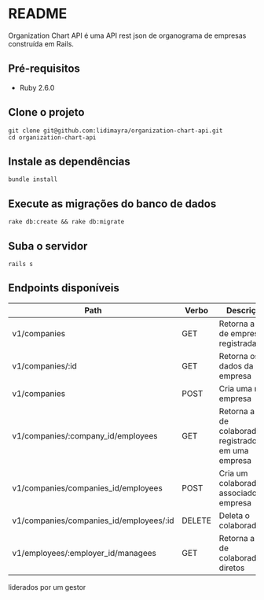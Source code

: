 # README

Organization Chart API é uma API rest json de organograma de empresas construída
em Rails.

## Pré-requisitos

- Ruby 2.6.0

## Clone o projeto

```
git clone git@github.com:lidimayra/organization-chart-api.git
cd organization-chart-api
```

## Instale as dependências

```
bundle install
```

## Execute as migrações do banco de dados

```
rake db:create && rake db:migrate
```

## Suba o servidor

```
rails s
```

## Endpoints disponíveis

|Path|Verbo|Descrição|
|---|------|----------|
|v1/companies|GET|Retorna a lista de empresas registradas|
|v1/companies/:id|GET|Retorna os dados da empresa|
|v1/companies|POST|Cria uma nova empresa|
|v1/companies/:company_id/employees|GET|Retorna a lista de colaboradores registrados em uma empresa|
|v1/companies/companies_id/employees|POST|Cria um colaborador associado à empresa
|v1/companies/companies_id/employees/:id|DELETE|Deleta o colaborador
|v1/employees/:employer_id/managees|GET|Retorna a lista de colaboradores diretos
liderados por um gestor

